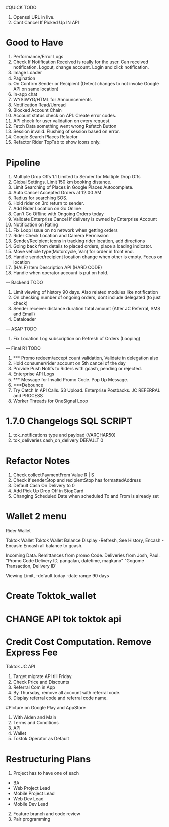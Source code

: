 #QUICK TODO

1. Openssl URL in live.
2. Cant Cancel If Picked Up IN API

# Good to Have

1. Performance/Error Logs
2. Check If Notification Received is really for the user. Can received notification. Logout, change account. Login and click notification.
3. Image Loader
4. Pagination
5. On Confirm Sender or Recipient (Detect changes to not invoke Google API on same location)
6. In-app chat
7. WYSIWYG/HTML for Announcements
8. Notification Read/Unread
9. Blocked Account Chain
10. Account status check on API. Create error codes.
11. API check for user validation on every request.
12. Fetch Data something went wrong Refetch Button
13. Session invalid. Flushing of session based on error.
14. Google Search Places Refactor
15. Refactor Rider TopTab to show icons only.

# Pipeline

1. Multiple Drop Offs
   1.1 Limited to Sender for Multiple Drop Offs
2. Global Settings. Limit 150 km booking distance.
3. Limit Searching of Places in Google Places Autocomplete.
4. Auto Cancel Accepted Orders at 12:00 AM
5. Radius for searching SOS.
6. Hold rider on 3rd return to sender.
7. Add Rider Location on Go Online
8. Can't Go Offline with Ongoing Orders today
9. Validate Enterprise Cancel if delivery is owned by Enterprise Account
10. Notification on Rating
11. Fix Loop Issue on no network when getting orders
12. Rider Check Location and Camera Permission
13. Sender/Recipient icons in tracking rider location, add directions
14. Going back from details to placed orders, place a loading indicator.
15. Move vehicle type(Motorcycle, Van) for order in front end.
16. Handle sender/recipient location change when other is empty. Focus on location
17. (HALF) Item Description API (HARD CODE)
18. Handle when operator account is put on hold.

-- Backend TODO

1. Limit viewing of history 90 days. Also related modules like notification
2. On checking number of ongoing orders, dont include delegated (to just check)
3. Sender receiver distance duration total amount (After JC Referral, SMS and Email)
4. Dataloader

-- ASAP TODO

1. Fix Location Log subscription on Refresh of Orders (Looping)

-- Final R1 TODO

1. \*\*\* Promo redeem/accept count validation, Validate in delegation also
2. Hold consumer/rider account on 5th cancel of the day
3. Provide Push Notifs to Riders with gcash, pending or rejected.
4. Enterprise API Logs
5. \*\*\* Message for Invalid Promo Code. Pop Up Message.
6. \*\*\*Debounce
7. Try Catch In API Calls. S3 Upload. Enterprise Postbacks. JC REFERRAL and PROCESS
8. Worker Threads for OneSignal Loop

# 1.7.0 Changelogs SQL SCRIPT

1. tok_notifications type and payload (VARCHAR50)
2. tok_deliveries cash_on_delivery DEFAULT 0

# Refactor Notes

1. Check collectPaymentFrom Value R | S
2. Check if senderStop and recipientStop has formattedAddress
3. Default Cash On Delivery to 0
4. Add Pick Up Drop Off in StopCard
5. Changing Scheduled Date when scheduled To and From is already set

# Wallet 2 menu

Rider Wallet

Toktok Wallet
Toktok Wallet Balance Display
-Refresh, See History, Encash
-Encash: Encash all balance to gcash.

Incoming Data.
Remittances from promo Code.
Deliveries from Josh, Paul.
"Promo Code Delivery ID, pangalan, datetime, magkano"
"Gogome Transaction, Delivery ID'

Viewing Limit,
-default today
-date range 90 days

# Create Toktok_wallet

# CHANGE API tok toktok api

# Credit Cost Computation. Remove Express Fee

Toktok JC API

1. Target migrate API till Friday.
2. Check Price and Discounts
3. Referral Com in App
4. By Thursday, remove all account with referral code.
5. Display referral code and referral code name.

#Picture on Google Play and AppStore

1. With Alden and Main
2. Terms and Conditions
3. API
4. Wallet
5. Toktok Operator as Default

# Restructuring Plans

1. Project has to have one of each

- BA
- Web Project Lead
- Mobile Project Lead
- Web Dev Lead
- Mobile Dev Lead

2. Feature branch and code review
3. Pair programming
